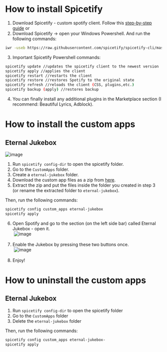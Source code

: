 # How to install Spicetify

1. Download Spicetify - custom spotify client. Follow this [step-by-step guide](https://spicetify.app/docs/advanced-usage/installation/)
or
2. Download Spicetify -> open your Windows Powershell.
And run the following commands:
```sh
iwr -useb https://raw.githubusercontent.com/spicetify/spicetify-cli/master/install.ps1 | iex
```
3. Important Spicetify Powershell commands:
```sh
spicetify update //updates the spicetify client to the newest version
spicetify apply //applies the client
spicetify restart //restarts the client
spicetify restore //restores Spotify to the original state
spicetify refresh //reloads the client (CSS, plugins,etc.)
spicetify backup (apply) //restores backup
```
4. You can finally install any additional plugins in the Marketplace section (I recommend: Beautiful Lyrics, Adblock).

# How to install the custom apps
## Eternal Jukebox
![image](https://github.com/Dvorinka/jukebox/assets/150935816/6d79cccc-a556-48c8-84ac-d3a6c30ade6a)

1. Run `spicetify config-dir` to open the spicetify folder.
2. Go to the `CustomApps` folder.
3. Create a `eternal-jukebox` folder.
4. Download the custom app files as a zip from [here](https://github.com/Pithaya/spicetify-apps-dist/archive/refs/heads/dist/eternal-jukebox.zip).
5. Extract the zip and put the files inside the folder you created in step 3 (or rename the extracted folder to `eternal-jukebox`).

Then, run the following commands:

```sh
spicetify config custom_apps eternal-jukebox
spicetify apply
```

6. Open Spotify and go to the section (on the left side bar) called Eternal Jukebox - open it.<br>
‎ 
![image](https://github.com/Dvorinka/jukebox/assets/150935816/2e986718-d29f-43b6-8b03-6f20729d20ca)<br>
‎ 
8. Enable the Jukebox by pressing these two buttons once.<br>
‎ 
![image](https://github.com/Dvorinka/jukebox/assets/150935816/fc6f195e-6ae5-48ca-b289-9d46887dfc43)<br>
‎ 
10. Enjoy!


# How to uninstall the custom apps

## Eternal Jukebox

1. Run `spicetify config-dir` to open the spicetify folder
2. Go to the `CustomApps` folder
3. Delete the `eternal-jukebox` folder

Then, run the following commands:

```sh
spicetify config custom_apps eternal-jukebox-
spicetify apply
```
